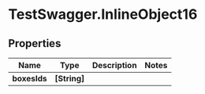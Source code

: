 # TestSwagger.InlineObject16

## Properties

Name | Type | Description | Notes
------------ | ------------- | ------------- | -------------
**boxesIds** | **[String]** |  | 


